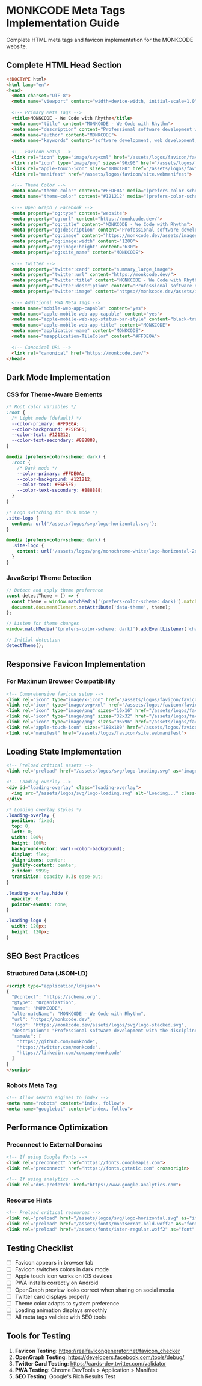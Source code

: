 # MONKCODE Meta Tags Implementation Guide

Complete HTML meta tags and favicon implementation for the MONKCODE website.

## Complete HTML Head Section

```html
<!DOCTYPE html>
<html lang="en">
<head>
  <meta charset="UTF-8">
  <meta name="viewport" content="width=device-width, initial-scale=1.0">
  
  <!-- Primary Meta Tags -->
  <title>MONKCODE - We Code with Rhythm</title>
  <meta name="title" content="MONKCODE - We Code with Rhythm">
  <meta name="description" content="Professional software development with the discipline of a monk and the rhythm of jazz">
  <meta name="author" content="MONKCODE">
  <meta name="keywords" content="software development, web development, MONKCODE, professional coding">
  
  <!-- Favicon Setup -->
  <link rel="icon" type="image/svg+xml" href="/assets/logos/favicon/favicon.svg">
  <link rel="icon" type="image/png" sizes="96x96" href="/assets/logos/favicon/favicon-96x96.png">
  <link rel="apple-touch-icon" sizes="180x180" href="/assets/logos/favicon/apple-touch-icon.png">
  <link rel="manifest" href="/assets/logos/favicon/site.webmanifest">
  
  <!-- Theme Color -->
  <meta name="theme-color" content="#FFDE0A" media="(prefers-color-scheme: light)">
  <meta name="theme-color" content="#121212" media="(prefers-color-scheme: dark)">
  
  <!-- Open Graph / Facebook -->
  <meta property="og:type" content="website">
  <meta property="og:url" content="https://monkcode.dev/">
  <meta property="og:title" content="MONKCODE - We Code with Rhythm">
  <meta property="og:description" content="Professional software development with the discipline of a monk and the rhythm of jazz">
  <meta property="og:image" content="https://monkcode.dev/assets/images/og-image.png">
  <meta property="og:image:width" content="1200">
  <meta property="og:image:height" content="630">
  <meta property="og:site_name" content="MONKCODE">
  
  <!-- Twitter -->
  <meta property="twitter:card" content="summary_large_image">
  <meta property="twitter:url" content="https://monkcode.dev/">
  <meta property="twitter:title" content="MONKCODE - We Code with Rhythm">
  <meta property="twitter:description" content="Professional software development with the discipline of a monk and the rhythm of jazz">
  <meta property="twitter:image" content="https://monkcode.dev/assets/images/twitter-card.png">
  
  <!-- Additional PWA Meta Tags -->
  <meta name="mobile-web-app-capable" content="yes">
  <meta name="apple-mobile-web-app-capable" content="yes">
  <meta name="apple-mobile-web-app-status-bar-style" content="black-translucent">
  <meta name="apple-mobile-web-app-title" content="MONKCODE">
  <meta name="application-name" content="MONKCODE">
  <meta name="msapplication-TileColor" content="#FFDE0A">
  
  <!-- Canonical URL -->
  <link rel="canonical" href="https://monkcode.dev/">
</head>
```

## Dark Mode Implementation

### CSS for Theme-Aware Elements

```css
/* Root color variables */
:root {
  /* Light mode (default) */
  --color-primary: #FFDE0A;
  --color-background: #F5F5F5;
  --color-text: #121212;
  --color-text-secondary: #888888;
}

@media (prefers-color-scheme: dark) {
  :root {
    /* Dark mode */
    --color-primary: #FFDE0A;
    --color-background: #121212;
    --color-text: #F5F5F5;
    --color-text-secondary: #888888;
  }
}

/* Logo switching for dark mode */
.site-logo {
  content: url('/assets/logos/svg/logo-horizontal.svg');
}

@media (prefers-color-scheme: dark) {
  .site-logo {
    content: url('/assets/logos/png/monochrome-white/logo-horizontal-2x.png');
  }
}
```

### JavaScript Theme Detection

```javascript
// Detect and apply theme preference
const detectTheme = () => {
  const theme = window.matchMedia('(prefers-color-scheme: dark)').matches ? 'dark' : 'light';
  document.documentElement.setAttribute('data-theme', theme);
};

// Listen for theme changes
window.matchMedia('(prefers-color-scheme: dark)').addEventListener('change', detectTheme);

// Initial detection
detectTheme();
```

## Responsive Favicon Implementation

### For Maximum Browser Compatibility

```html
<!-- Comprehensive favicon setup -->
<link rel="icon" type="image/x-icon" href="/assets/logos/favicon/favicon.ico">
<link rel="icon" type="image/svg+xml" href="/assets/logos/favicon/favicon.svg">
<link rel="icon" type="image/png" sizes="16x16" href="/assets/logos/favicon/favicon-16x16.png">
<link rel="icon" type="image/png" sizes="32x32" href="/assets/logos/favicon/favicon-32x32.png">
<link rel="icon" type="image/png" sizes="96x96" href="/assets/logos/favicon/favicon-96x96.png">
<link rel="apple-touch-icon" sizes="180x180" href="/assets/logos/favicon/apple-touch-icon.png">
<link rel="manifest" href="/assets/logos/favicon/site.webmanifest">
```

## Loading State Implementation

```html
<!-- Preload critical assets -->
<link rel="preload" href="/assets/logos/svg/logo-loading.svg" as="image">

<!-- Loading overlay -->
<div id="loading-overlay" class="loading-overlay">
  <img src="/assets/logos/svg/logo-loading.svg" alt="Loading..." class="loading-logo">
</div>
```

```css
/* Loading overlay styles */
.loading-overlay {
  position: fixed;
  top: 0;
  left: 0;
  width: 100%;
  height: 100%;
  background-color: var(--color-background);
  display: flex;
  align-items: center;
  justify-content: center;
  z-index: 9999;
  transition: opacity 0.3s ease-out;
}

.loading-overlay.hide {
  opacity: 0;
  pointer-events: none;
}

.loading-logo {
  width: 120px;
  height: 120px;
}
```

## SEO Best Practices

### Structured Data (JSON-LD)

```html
<script type="application/ld+json">
{
  "@context": "https://schema.org",
  "@type": "Organization",
  "name": "MONKCODE",
  "alternateName": "MONKCODE - We Code with Rhythm",
  "url": "https://monkcode.dev",
  "logo": "https://monkcode.dev/assets/logos/svg/logo-stacked.svg",
  "description": "Professional software development with the discipline of a monk and the rhythm of jazz",
  "sameAs": [
    "https://github.com/monkcode",
    "https://twitter.com/monkcode",
    "https://linkedin.com/company/monkcode"
  ]
}
</script>
```

### Robots Meta Tag

```html
<!-- Allow search engines to index -->
<meta name="robots" content="index, follow">
<meta name="googlebot" content="index, follow">
```

## Performance Optimization

### Preconnect to External Domains

```html
<!-- If using Google Fonts -->
<link rel="preconnect" href="https://fonts.googleapis.com">
<link rel="preconnect" href="https://fonts.gstatic.com" crossorigin>

<!-- If using analytics -->
<link rel="dns-prefetch" href="https://www.google-analytics.com">
```

### Resource Hints

```html
<!-- Preload critical resources -->
<link rel="preload" href="/assets/logos/svg/logo-horizontal.svg" as="image">
<link rel="preload" href="/assets/fonts/montserrat-bold.woff2" as="font" type="font/woff2" crossorigin>
<link rel="preload" href="/assets/fonts/inter-regular.woff2" as="font" type="font/woff2" crossorigin>
```

## Testing Checklist

- [ ] Favicon appears in browser tab
- [ ] Favicon switches colors in dark mode
- [ ] Apple touch icon works on iOS devices
- [ ] PWA installs correctly on Android
- [ ] OpenGraph preview looks correct when sharing on social media
- [ ] Twitter card displays properly
- [ ] Theme color adapts to system preference
- [ ] Loading animation displays smoothly
- [ ] All meta tags validate with SEO tools

## Tools for Testing

1. **Favicon Testing**: https://realfavicongenerator.net/favicon_checker
2. **OpenGraph Testing**: https://developers.facebook.com/tools/debug/
3. **Twitter Card Testing**: https://cards-dev.twitter.com/validator
4. **PWA Testing**: Chrome DevTools > Application > Manifest
5. **SEO Testing**: Google's Rich Results Test